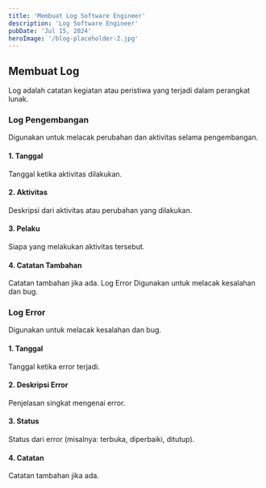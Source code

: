 ```yaml
---
title: 'Membuat Log Software Engineer'
description: 'Log Software Engineer'
pubDate: 'Jul 15, 2024'
heroImage: '/blog-placeholder-2.jpg'
---
```


## Membuat Log
Log adalah catatan kegiatan atau peristiwa yang terjadi dalam perangkat lunak.

### Log Pengembangan

Digunakan untuk melacak perubahan dan aktivitas selama pengembangan.

#### 1. Tanggal
Tanggal ketika aktivitas dilakukan.

#### 2. Aktivitas
Deskripsi dari aktivitas atau perubahan yang dilakukan.

#### 3. Pelaku
Siapa yang melakukan aktivitas tersebut.

#### 4. Catatan Tambahan
Catatan tambahan jika ada.
Log Error
Digunakan untuk melacak kesalahan dan bug.

### Log Error

Digunakan untuk melacak kesalahan dan bug.

#### 1. Tanggal
Tanggal ketika error terjadi.

#### 2. Deskripsi Error
Penjelasan singkat mengenai error.

#### 3. Status
Status dari error (misalnya: terbuka, diperbaiki, ditutup).

#### 4. Catatan
Catatan tambahan jika ada.